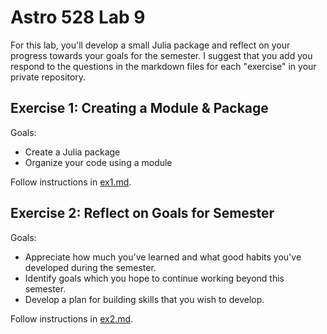 # Astro 528 Lab 9

For this lab, you'll develop a small Julia package and reflect on your progress towards your goals for the semester.  I suggest that you add you respond to the questions in the markdown files for each "exercise" in your private repository.  

## Exercise 1:  Creating a Module & Package
Goals:  
- Create a Julia package
- Organize your code using a module

Follow instructions in [ex1.md](https://github.com/PsuAstro528/lab9-start/blob/main/ex1.md).

## Exercise 2:  Reflect on Goals for Semester
Goals:
- Appreciate how much you've learned and what good habits you've developed during the semester.
- Identify goals which you hope to continue working beyond this semester.
- Develop a plan for building skills that you wish to develop.

Follow instructions in [ex2.md](https://github.com/PsuAstro528/lab9-start/blob/main/ex2.md).
